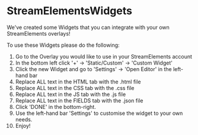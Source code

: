 # StreamElementsWidgets
We've created some Widgets that you can integrate with your own StreamElements overlays!

To use these Widgets please do the following:
1. Go to the Overlay you would like to use in your StreamElements account
2. In the bottom left click '+' -> 'Static/Custom' -> 'Custom Widget'
3. Click the new Widget and go to 'Settings' -> 'Open Editor' in the left-hand bar
4. Replace ALL text in the HTML tab with the .html file
5. Replace ALL text in the CSS tab with the .css file
6. Replace ALL text in the JS tab with the .js file
7. Replace ALL text in the FIELDS tab with the .json file
8. Click 'DONE' in the bottom-right.
9. Use the left-hand bar 'Settings' to customise the widget to your own needs.
10. Enjoy!
